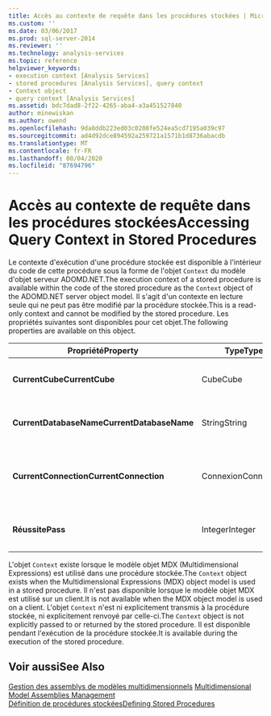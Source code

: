 ```yaml
---
title: Accès au contexte de requête dans les procédures stockées | Microsoft Docs
ms.custom: ''
ms.date: 03/06/2017
ms.prod: sql-server-2014
ms.reviewer: ''
ms.technology: analysis-services
ms.topic: reference
helpviewer_keywords:
- execution context [Analysis Services]
- stored procedures [Analysis Services], query context
- Context object
- query context [Analysis Services]
ms.assetid: bdc7dad8-2f22-4265-aba4-a3a451527840
author: minewiskan
ms.author: owend
ms.openlocfilehash: 9da8ddb223ed03c0208fe524ea5cd7195a039c97
ms.sourcegitcommit: ad4d92dce894592a259721a1571b1d8736abacdb
ms.translationtype: MT
ms.contentlocale: fr-FR
ms.lasthandoff: 08/04/2020
ms.locfileid: "87694796"
---
```

# <a name="accessing-query-context-in-stored-procedures"></a><span data-ttu-id="a6ce2-102">Accès au contexte de requête dans les procédures stockées</span><span class="sxs-lookup"><span data-stu-id="a6ce2-102">Accessing Query Context in Stored Procedures</span></span>
  <span data-ttu-id="a6ce2-103">Le contexte d'exécution d'une procédure stockée est disponible à l'intérieur du code de cette procédure sous la forme de l'objet `Context` du modèle d'objet serveur ADOMD.NET.</span><span class="sxs-lookup"><span data-stu-id="a6ce2-103">The execution context of a stored procedure is available within the code of the stored procedure as the `Context` object of the ADOMD.NET server object model.</span></span> <span data-ttu-id="a6ce2-104">Il s'agit d'un contexte en lecture seule qui ne peut pas être modifié par la procédure stockée.</span><span class="sxs-lookup"><span data-stu-id="a6ce2-104">This is a read-only context and cannot be modified by the stored procedure.</span></span> <span data-ttu-id="a6ce2-105">Les propriétés suivantes sont disponibles pour cet objet.</span><span class="sxs-lookup"><span data-stu-id="a6ce2-105">The following properties are available on this object.</span></span>  
  
|<span data-ttu-id="a6ce2-106">Propriété</span><span class="sxs-lookup"><span data-stu-id="a6ce2-106">Property</span></span>|<span data-ttu-id="a6ce2-107">Type</span><span class="sxs-lookup"><span data-stu-id="a6ce2-107">Type</span></span>|<span data-ttu-id="a6ce2-108">Description</span><span class="sxs-lookup"><span data-stu-id="a6ce2-108">Description</span></span>|  
|--------------|----------|-----------------|  
|<span data-ttu-id="a6ce2-109">**CurrentCube**</span><span class="sxs-lookup"><span data-stu-id="a6ce2-109">**CurrentCube**</span></span>|<span data-ttu-id="a6ce2-110">Cube</span><span class="sxs-lookup"><span data-stu-id="a6ce2-110">Cube</span></span>|<span data-ttu-id="a6ce2-111">Cube du contexte de requête actuel.</span><span class="sxs-lookup"><span data-stu-id="a6ce2-111">The cube for the current query context.</span></span>|  
|<span data-ttu-id="a6ce2-112">**CurrentDatabaseName**</span><span class="sxs-lookup"><span data-stu-id="a6ce2-112">**CurrentDatabaseName**</span></span>|<span data-ttu-id="a6ce2-113">String</span><span class="sxs-lookup"><span data-stu-id="a6ce2-113">String</span></span>|<span data-ttu-id="a6ce2-114">Identificateur de la base de données active.</span><span class="sxs-lookup"><span data-stu-id="a6ce2-114">The identifier of the current database.</span></span>|  
|<span data-ttu-id="a6ce2-115">**CurrentConnection**</span><span class="sxs-lookup"><span data-stu-id="a6ce2-115">**CurrentConnection**</span></span>|<span data-ttu-id="a6ce2-116">Connexion</span><span class="sxs-lookup"><span data-stu-id="a6ce2-116">Connection</span></span>|<span data-ttu-id="a6ce2-117">Référence à l'objet de connexion dans le contexte actuel.</span><span class="sxs-lookup"><span data-stu-id="a6ce2-117">A reference to the connection object in the current context.</span></span>|  
|<span data-ttu-id="a6ce2-118">**Réussite**</span><span class="sxs-lookup"><span data-stu-id="a6ce2-118">**Pass**</span></span>|<span data-ttu-id="a6ce2-119">Integer</span><span class="sxs-lookup"><span data-stu-id="a6ce2-119">Integer</span></span>|<span data-ttu-id="a6ce2-120">Numéro de test du contexte actuel.</span><span class="sxs-lookup"><span data-stu-id="a6ce2-120">The pass number for the current context.</span></span>|  
  
 <span data-ttu-id="a6ce2-121">L'objet `Context` existe lorsque le modèle objet MDX (Multidimensional Expressions) est utilisé dans une procédure stockée.</span><span class="sxs-lookup"><span data-stu-id="a6ce2-121">The `Context` object exists when the Multidimensional Expressions (MDX) object model is used in a stored procedure.</span></span> <span data-ttu-id="a6ce2-122">Il n'est pas disponible lorsque le modèle objet MDX est utilisé sur un client.</span><span class="sxs-lookup"><span data-stu-id="a6ce2-122">It is not available when the MDX object model is used on a client.</span></span> <span data-ttu-id="a6ce2-123">L'objet `Context` n'est ni explicitement transmis à la procédure stockée, ni explicitement renvoyé par celle-ci.</span><span class="sxs-lookup"><span data-stu-id="a6ce2-123">The `Context` object is not explicitly passed to or returned by the stored procedure.</span></span> <span data-ttu-id="a6ce2-124">Il est disponible pendant l'exécution de la procédure stockée.</span><span class="sxs-lookup"><span data-stu-id="a6ce2-124">It is available during the execution of the stored procedure.</span></span>  
  
## <a name="see-also"></a><span data-ttu-id="a6ce2-125">Voir aussi</span><span class="sxs-lookup"><span data-stu-id="a6ce2-125">See Also</span></span>  
 <span data-ttu-id="a6ce2-126">[Gestion des assemblys de modèles multidimensionnels](../multidimensional-models/multidimensional-model-assemblies-management.md) </span><span class="sxs-lookup"><span data-stu-id="a6ce2-126">[Multidimensional Model Assemblies Management](../multidimensional-models/multidimensional-model-assemblies-management.md) </span></span>  
 [<span data-ttu-id="a6ce2-127">Définition de procédures stockées</span><span class="sxs-lookup"><span data-stu-id="a6ce2-127">Defining Stored Procedures</span></span>](../multidimensional-models-extending-olap-stored-procedures/defining-stored-procedures.md)  
  
  
